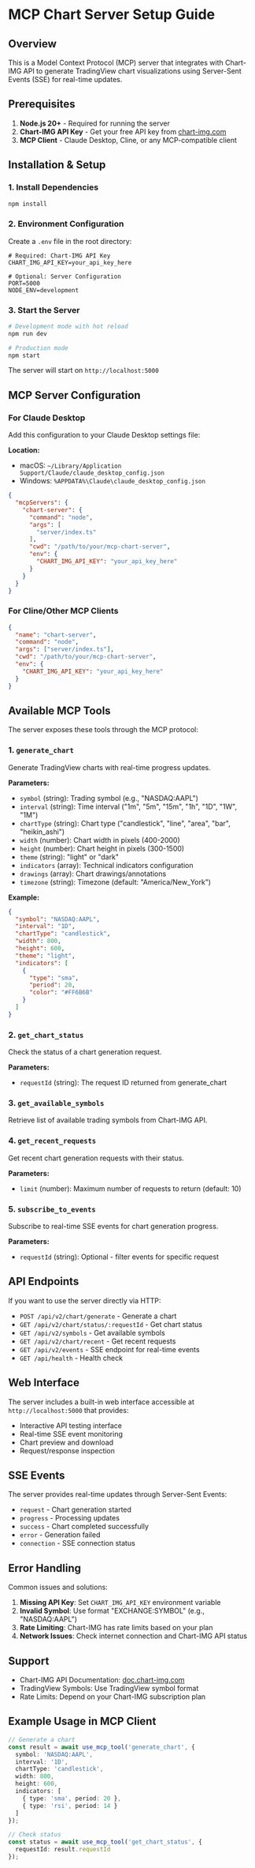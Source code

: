 # MCP Chart Server Setup Guide

## Overview
This is a Model Context Protocol (MCP) server that integrates with Chart-IMG API to generate TradingView chart visualizations using Server-Sent Events (SSE) for real-time updates.

## Prerequisites

1. **Node.js 20+** - Required for running the server
2. **Chart-IMG API Key** - Get your free API key from [chart-img.com](https://chart-img.com)
3. **MCP Client** - Claude Desktop, Cline, or any MCP-compatible client

## Installation & Setup

### 1. Install Dependencies
```bash
npm install
```

### 2. Environment Configuration
Create a `.env` file in the root directory:

```env
# Required: Chart-IMG API Key
CHART_IMG_API_KEY=your_api_key_here

# Optional: Server Configuration
PORT=5000
NODE_ENV=development
```

### 3. Start the Server
```bash
# Development mode with hot reload
npm run dev

# Production mode
npm start
```

The server will start on `http://localhost:5000`

## MCP Server Configuration

### For Claude Desktop

Add this configuration to your Claude Desktop settings file:

**Location:** 
- macOS: `~/Library/Application Support/Claude/claude_desktop_config.json`
- Windows: `%APPDATA%\Claude\claude_desktop_config.json`

```json
{
  "mcpServers": {
    "chart-server": {
      "command": "node",
      "args": [
        "server/index.ts"
      ],
      "cwd": "/path/to/your/mcp-chart-server",
      "env": {
        "CHART_IMG_API_KEY": "your_api_key_here"
      }
    }
  }
}
```

### For Cline/Other MCP Clients

```json
{
  "name": "chart-server",
  "command": "node",
  "args": ["server/index.ts"],
  "cwd": "/path/to/your/mcp-chart-server",
  "env": {
    "CHART_IMG_API_KEY": "your_api_key_here"
  }
}
```

## Available MCP Tools

The server exposes these tools through the MCP protocol:

### 1. `generate_chart`
Generate TradingView charts with real-time progress updates.

**Parameters:**
- `symbol` (string): Trading symbol (e.g., "NASDAQ:AAPL")
- `interval` (string): Time interval ("1m", "5m", "15m", "1h", "1D", "1W", "1M")
- `chartType` (string): Chart type ("candlestick", "line", "area", "bar", "heikin_ashi")
- `width` (number): Chart width in pixels (400-2000)
- `height` (number): Chart height in pixels (300-1500)
- `theme` (string): "light" or "dark"
- `indicators` (array): Technical indicators configuration
- `drawings` (array): Chart drawings/annotations
- `timezone` (string): Timezone (default: "America/New_York")

**Example:**
```json
{
  "symbol": "NASDAQ:AAPL",
  "interval": "1D",
  "chartType": "candlestick",
  "width": 800,
  "height": 600,
  "theme": "light",
  "indicators": [
    {
      "type": "sma",
      "period": 20,
      "color": "#FF6B6B"
    }
  ]
}
```

### 2. `get_chart_status`
Check the status of a chart generation request.

**Parameters:**
- `requestId` (string): The request ID returned from generate_chart

### 3. `get_available_symbols`
Retrieve list of available trading symbols from Chart-IMG API.

### 4. `get_recent_requests`
Get recent chart generation requests with their status.

**Parameters:**
- `limit` (number): Maximum number of requests to return (default: 10)

### 5. `subscribe_to_events`
Subscribe to real-time SSE events for chart generation progress.

**Parameters:**
- `requestId` (string): Optional - filter events for specific request

## API Endpoints

If you want to use the server directly via HTTP:

- `POST /api/v2/chart/generate` - Generate a chart
- `GET /api/v2/chart/status/:requestId` - Get chart status
- `GET /api/v2/symbols` - Get available symbols
- `GET /api/v2/chart/recent` - Get recent requests
- `GET /api/v2/events` - SSE endpoint for real-time events
- `GET /api/health` - Health check

## Web Interface

The server includes a built-in web interface accessible at `http://localhost:5000` that provides:

- Interactive API testing interface
- Real-time SSE event monitoring
- Chart preview and download
- Request/response inspection

## SSE Events

The server provides real-time updates through Server-Sent Events:

- `request` - Chart generation started
- `progress` - Processing updates
- `success` - Chart completed successfully
- `error` - Generation failed
- `connection` - SSE connection status

## Error Handling

Common issues and solutions:

1. **Missing API Key**: Set `CHART_IMG_API_KEY` environment variable
2. **Invalid Symbol**: Use format "EXCHANGE:SYMBOL" (e.g., "NASDAQ:AAPL")
3. **Rate Limiting**: Chart-IMG has rate limits based on your plan
4. **Network Issues**: Check internet connection and Chart-IMG API status

## Support

- Chart-IMG API Documentation: [doc.chart-img.com](https://doc.chart-img.com)
- TradingView Symbols: Use TradingView symbol format
- Rate Limits: Depend on your Chart-IMG subscription plan

## Example Usage in MCP Client

```typescript
// Generate a chart
const result = await use_mcp_tool('generate_chart', {
  symbol: 'NASDAQ:AAPL',
  interval: '1D',
  chartType: 'candlestick',
  width: 800,
  height: 600,
  indicators: [
    { type: 'sma', period: 20 },
    { type: 'rsi', period: 14 }
  ]
});

// Check status
const status = await use_mcp_tool('get_chart_status', {
  requestId: result.requestId
});
```